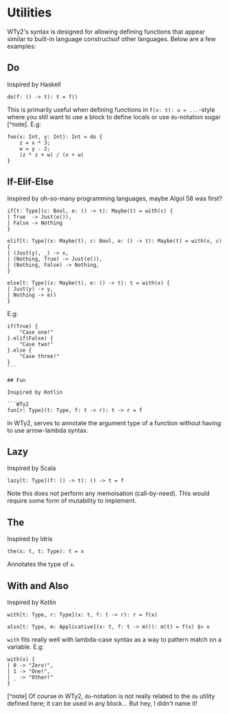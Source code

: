 # Utilities

WTy2's syntax is designed for allowing defining functions that appear similar to built-in language constructsof other languages. Below are a few examples:

## Do

Inspired by Haskell

```WTy2
do(f: () -> t): t = f()
```

This is primarily useful when defining functions in `f(x: t): u = ...`-style where you still want to use a block to define locals or use `do`-notation sugar [^note]. E.g:

```WTy2
foo(x: Int, y: Int): Int = do {
    z = x * 3;
    w = y - 2;
    (z * z + w) / (x + w)
}
```

## If-Elif-Else

Inspired by oh-so-many programming languages, maybe Algol 58 was first?

```WTy2
if[t: Type](c: Bool, e: () -> t): Maybe(t) = with(c) {
| True  -> Just(e()),
| False -> Nothing
}
```

```
elif[t: Type](x: Maybe(t), c: Bool, e: () -> t): Maybe(t) = with(x, c) {
| (Just(y), _) -> x,
| (Nothing, True) -> Just(e()),
| (Nothing, False) -> Nothing,
}
```

```WTy2
else[t: Type](x: Maybe(t), e: () -> t): t = with(x) {
| Just(y) -> y,
| Nothing -> e()
}
```

E.g:

````WTy2
if(True) {
    "Case one!"
}.elif(False) {
    "Case two!"
}.else {
    "Case three!"
}
```

## Fun

Inspired by Kotlin

```WTy2
fun[r: Type](t: Type, f: t -> r): t -> r = f
````

In WTy2, serves to annotate the argument type of a function without having to use arrow-lambda syntax.

## Lazy

Inspired by Scala

```WTy2
lazy[t: Type](f: () -> t): () -> t = f
```

Note this does not perform any memoisation (call-by-need). This would require some form of mutability to implement.

## The

Inspired by Idris

```
the(x: t, t: Type): t = x
```

Annotates the type of `x`.

## With and Also

Inspired by Kotlin

```WTy2
with[t: Type, r: Type](x: t, f: t -> r): r = f(x)
```

```WTy2
also[t: Type, m: Applicative](x: t, f: t -> m()): m(t) = f(x) $> x
```

`with` fits really well with lambda-case syntax as a way to pattern match on a variable. E.g:

```WTy2
with(x) {
| 0 -> "Zero!",
| 1 -> "One!",
| _ -> "Other!"
}
```

[^note] Of course in WTy2, `do`-notation is not really related to the `do` utility defined here; it can be used in any block... But hey, I didn't name it!
